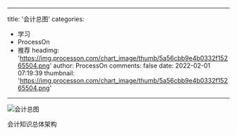 
---
title: '会计总图'
categories: 
 - 学习
 - ProcessOn
 - 推荐
headimg: 'https://img.processon.com/chart_image/thumb/5a56cbb9e4b0332f15265504.png'
author: ProcessOn
comments: false
date: 2022-02-01 07:19:39
thumbnail: 'https://img.processon.com/chart_image/thumb/5a56cbb9e4b0332f15265504.png'
---

<div>   
<img class="thumb" alt="会计总图" src="https://img.processon.com/chart_image/thumb/5a56cbb9e4b0332f15265504.png" referrerpolicy="no-referrer">
<p>会计知识总体架构</p>  
</div>
            